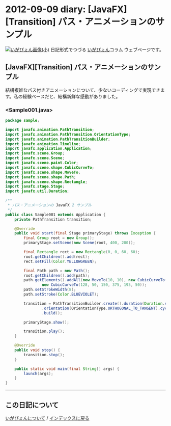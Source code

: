 2012-09-09 diary: [JavaFX][Transition] パス・アニメーションのサンプル
=====================================================================================================
[![いがぴょん画像(小)](https://igapyon.github.io/diary/images/iga200306s.jpg "いがぴょん")](https://igapyon.github.io/diary/memo/memoigapyon.html) 日記形式でつづる [いがぴょん](https://igapyon.github.io/diary/memo/memoigapyon.html)コラム ウェブページです。

## [JavaFX][Transition] パス・アニメーションのサンプル

結構複雑なパス付きアニメーションについて、少ないコーディングで実現できます。私の経験ベースだと、結構新鮮な感動がありました。

### <Sample001.java>

```java
package sample;

import javafx.animation.PathTransition;
import javafx.animation.PathTransition.OrientationType;
import javafx.animation.PathTransitionBuilder;
import javafx.animation.Timeline;
import javafx.application.Application;
import javafx.scene.Group;
import javafx.scene.Scene;
import javafx.scene.paint.Color;
import javafx.scene.shape.CubicCurveTo;
import javafx.scene.shape.MoveTo;
import javafx.scene.shape.Path;
import javafx.scene.shape.Rectangle;
import javafx.stage.Stage;
import javafx.util.Duration;

/**
 * パス・アニメーションの JavaFX 2 サンプル
 */
public class Sample001 extends Application {
    private PathTransition transition;

    @Override
    public void start(final Stage primaryStage) throws Exception {
        final Group root = new Group();
        primaryStage.setScene(new Scene(root, 400, 200));

        final Rectangle rect = new Rectangle(0, 0, 60, 60);
        root.getChildren().add(rect);
        rect.setFill(Color.YELLOWGREEN);

        final Path path = new Path();
        root.getChildren().add(path);
        path.getElements().addAll(new MoveTo(10, 10), new CubicCurveTo(325, 150, 50, 195, 375, 50),
                new CubicCurveTo(128, 50, 150, 375, 195, 50));
        path.setStrokeWidth(8);
        path.setStroke(Color.BLUEVIOLET);

        transition = PathTransitionBuilder.create().duration(Duration.seconds(10)).path(path).node(rect)
                .orientation(OrientationType.ORTHOGONAL_TO_TANGENT).cycleCount(Timeline.INDEFINITE).autoReverse(true)
                .build();

        primaryStage.show();

        transition.play();
    }

    @Override
    public void stop() {
        transition.stop();
    }

    public static void main(final String[] args) {
        launch(args);
    }
}
```



----------------------------------------------------------------------------------------------------

## この日記について
[いがぴょんについて](http://www.igapyon.jp/igapyon/diary/memo/memoigapyon.html) / [インデックスに戻る](https://igapyon.github.io/diary/idxall.html)
